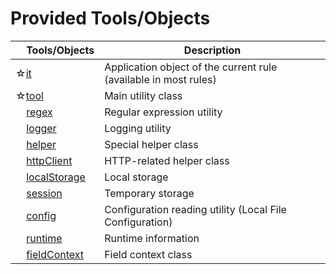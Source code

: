# Provided Tools/Objects

| &nbsp;&nbsp;&nbsp;&nbsp;Tools/Objects | Description |
| ------------ | ------------ |
| ☆[it](tools/it.md) | Application object of the current rule (available in most rules) |
| ☆[tool](tools/tool.md) | Main utility class |
| &nbsp;&nbsp;&nbsp;&nbsp;[regex](tools/regex.md) | Regular expression utility |
| &nbsp;&nbsp;&nbsp;&nbsp;[logger](tools/logger.md) | Logging utility |
| &nbsp;&nbsp;&nbsp;&nbsp;[helper](tools/helper.md) | Special helper class |
| &nbsp;&nbsp;&nbsp;&nbsp;[httpClient](tools/httpClient.md) | HTTP-related helper class |
| &nbsp;&nbsp;&nbsp;&nbsp;[localStorage](tools/localStorage.md) | Local storage |
| &nbsp;&nbsp;&nbsp;&nbsp;[session](tools/session.md) | Temporary storage |
| &nbsp;&nbsp;&nbsp;&nbsp;[config](tools/config.md) | Configuration reading utility (Local File Configuration) |
| &nbsp;&nbsp;&nbsp;&nbsp;[runtime](tools/runtime.md) | Runtime information |
| &nbsp;&nbsp;&nbsp;&nbsp;[fieldContext](tools/fieldContext.md) | Field context class|
